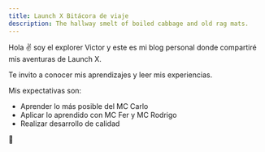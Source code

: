 ```yaml
---
title: Launch X Bitácora de viaje
description: The hallway smelt of boiled cabbage and old rag mats.
---
```


Hola ✌️  soy el explorer Victor y este es mi blog personal donde compartiré mis aventuras de Launch X.

Te invito a conocer mis aprendizajes y leer mis experiencias.

Mis expectativas son:

- Aprender lo más posible del MC Carlo
- Aplicar lo aprendido con MC Fer y MC Rodrigo
- Realizar desarrollo de calidad 

🚀
